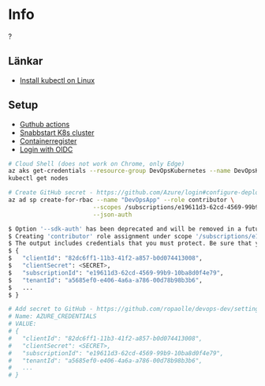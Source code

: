 # Info

?

## Länkar

- [Install kubectl on Linux](https://kubernetes.io/docs/tasks/tools/install-kubectl-linux/)

## Setup

- [Guthub actions](https://docs.github.com/en/actions/deployment/deploying-to-your-cloud-provider/deploying-to-azure/deploying-to-azure-kubernetes-service)
- [Snabbstart K8s cluster](https://learn.microsoft.com/sv-se/azure/aks/learn/quick-kubernetes-deploy-portal?tabs=azure-cli)
- [Containerregister](https://learn.microsoft.com/sv-se/azure/container-registry/container-registry-get-started-portal?tabs=azure-cli)
- [Login with OIDC](https://github.com/azure/login#sample-workflow-that-uses-azure-login-action-using-oidc-to-run-az-cli-linux)

```sh
# Cloud Shell (does not work on Chrome, only Edge)
az aks get-credentials --resource-group DevOpsKubernetes --name DevOpsK8s
kubectl get nodes

# Create GitHub secret - https://github.com/Azure/login#configure-deployment-credentials
az ad sp create-for-rbac --name "DevOpsApp" --role contributor \
                        --scopes /subscriptions/e19611d3-62cd-4569-99b9-10ba8d0f4e79/resourceGroups/DevOpsKubernetes \
                        --json-auth

$ Option '--sdk-auth' has been deprecated and will be removed in a future release.
$ Creating 'contributor' role assignment under scope '/subscriptions/e19611d3-62cd-4569-99b9-10ba8d0f4e79/resourceGroups/DevOpsKubernetes'
$ The output includes credentials that you must protect. Be sure that you do not include these credentials in your code or check the credentials into your source control. For more information, see https://aka.ms/azadsp-cli
$ {
$   "clientId": "82dc6ff1-11b3-41f2-a857-b0d074413008",
$   "clientSecret": <SECRET>,
$   "subscriptionId": "e19611d3-62cd-4569-99b9-10ba8d0f4e79",
$   "tenantId": "a5685ef0-e406-4a6a-a786-00d78b98b3b6",
$   ...
$ }

# Add secret to GitHub - https://github.com/ropaolle/devops-dev/settings/secrets/actions/new
# Name: AZURE_CREDENTIALS
# VALUE:
# {
#   "clientId": "82dc6ff1-11b3-41f2-a857-b0d074413008",
#   "clientSecret": <SECRET>,
#   "subscriptionId": "e19611d3-62cd-4569-99b9-10ba8d0f4e79",
#   "tenantId": "a5685ef0-e406-4a6a-a786-00d78b98b3b6",
#   ...
# }

```
